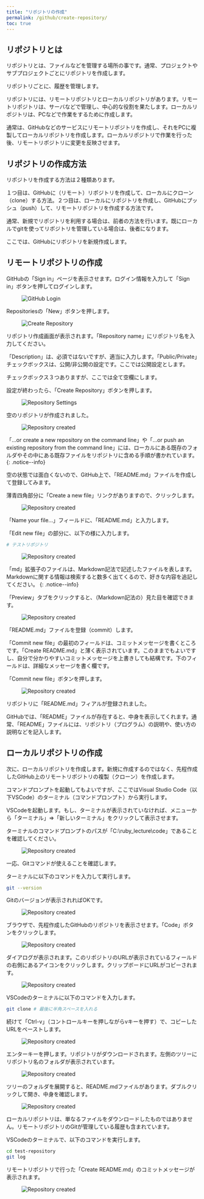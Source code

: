 ```yaml
---
title: "リポジトリの作成"
permalink: /github/create-repository/
toc: true
---
```

## リポジトリとは

リポジトリとは、ファイルなどを管理する場所の事です。通常、プロジェクトやサブプロジェクトごとにリポジトリを作成します。

リポジトリごとに、履歴を管理します。

リポジトリには、リモートリポジトリとローカルリポジトリがあります。リモートリポジトリは、サーバなどで管理し、中心的な役割を果たします。ローカルリポジトリは、PCなどで作業をするために作成します。

通常は、GitHubなどのサービスにリモートリポジトリを作成し、それをPCに複製してローカルリポジトリを作成します。ローカルリポジトリで作業を行った後、リモートリポジトリに変更を反映させます。

## リポジトリの作成方法

リポジトリを作成する方法は２種類あります。

１つ目は、GitHubに（リモート）リポジトリを作成して、ローカルにクローン（clone）する方法。２つ目は、ローカルにリポジトリを作成し、GitHubにプッシュ（push）して、リモートリポジトリを作成する方法です。

通常、新規でリポジトリを利用する場合は、前者の方法を行います。既にローカルでgitを使ってリポジトリを管理している場合は、後者になります。

ここでは、GitHubにリポジトリを新規作成します。

## リモートリポジトリの作成

GitHubの「Sign in」ページを表示させます。ログイン情報を入力して「Sign in」ボタンを押してログインします。

<figure>
  <img src="{{ '/assets/images/github/03/login.png' | relative_url }}" alt="GitHub Login" class="img_border">
</figure>

Repositoriesの「New」ボタンを押します。

<figure>
  <img src="{{ '/assets/images/github/03/create-repository.png' | relative_url }}" alt="Create Repository" class="img_border">
</figure>

リポジトリ作成画面が表示されます。「Repository name」にリポジトリ名を入力してください。

「Description」は、必須ではないですが、適当に入力します。「Public/Private」チェックボックスは、公開/非公開の設定です。ここでは公開設定とします。

チェックボックス３つありますが、ここでは全て空欄にします。

設定が終わったら、「Create Repository」ボタンを押します。

<figure>
  <img src="{{ '/assets/images/github/03/repository-settings.png' | relative_url }}" alt="Repository Settings" class="img_border">
</figure>

空のリポジトリが作成されました。

<figure>
  <img src="{{ '/assets/images/github/03/repository-created.png' | relative_url }}" alt="Repository created" class="img_border">
</figure>

「…or create a new repository on the command line」や「…or push an existing repository from the command line」には、ローカルにある既存のフォルダやその中にある既存ファイルをリポジトリに含める手順が書かれています。
{: .notice--info} 

空の状態では面白くないので、GitHub上で、「README.md」ファイルを作成して登録してみます。

薄青四角部分に「Create a new file」リンクがありますので、クリックします。

<figure>
  <img src="{{ '/assets/images/github/03/create-readme.png' | relative_url }}" alt="Repository created" class="img_border">
</figure>

「Name your file...」フィールドに、「README.md」と入力します。

「Edit new file」の部分に、以下の様に入力します。

```bash
# テストリポジトリ
```

<figure>
  <img src="{{ '/assets/images/github/03/create-readme2.png' | relative_url }}" alt="Repository created" class="img_border">
</figure>

「md」拡張子のファイルは、Markdown記法で記述したファイルを表します。Markdownに関する情報は検索すると数多く出てくるので、好きな内容を追記してください。
{: .notice--info} 

「Preview」タブをクリックすると、（Markdown記法の）見た目を確認できます。

<figure>
  <img src="{{ '/assets/images/github/03/create-readme3.png' | relative_url }}" alt="Repository created" class="img_border">
</figure>

「README.md」ファイルを登録（commit）します。

「Commit new file」の最初のフィールドは、コミットメッセージを書くところです。「Create README.md」と薄く表示されています。このままでもよいですし、自分で分かりやすいコミットメッセージを上書きしても結構です。下のフィールドは、詳細なメッセージを書く欄です。

「Commit new file」ボタンを押します。

<figure>
  <img src="{{ '/assets/images/github/03/create-readme4.png' | relative_url }}" alt="Repository created" class="img_border">
</figure>

リポジトリに「README.md」フィアルが登録されました。

GitHubでは、「README」ファイルが存在すると、中身を表示してくれます。通常、「README」ファイルには、リポジトリ（プログラム）の説明や、使い方の説明などを記入します。

## ローカルリポジトリの作成

次に、ローカルリポジトリを作成します。新規に作成するのではなく、先程作成したGitHub上のリモートリポジトリの複製（クローン）を作成します。

コマンドプロンプトを起動してもよいですが、ここではVisual Studio Code（以下VSCode）のターミナル（コマンドプロンプト）から実行します。

VSCodeを起動します。もし、ターミナルが表示されていなければ、メニューから「ターミナル」=>「新しいターミナル」をクリックして表示させます。

ターミナルのコマンドプロンプトのパスが「C:\ruby_lecture\code」であることを確認してください。

<figure>
  <img src="{{ '/assets/images/github/03/vscode.png' | relative_url }}" alt="Repository created" class="img_border">
</figure>

一応、Gitコマンドが使えることを確認します。

ターミナルに以下のコマンドを入力して実行します。

```bash
git --version
```

Gitのバージョンが表示されればOKです。

<figure>
  <img src="{{ '/assets/images/github/03/vscode2.png' | relative_url }}" alt="Repository created" class="img_border">
</figure>

ブラウザで、先程作成したGitHubのリポジトリを表示させます。「Code」ボタンをクリックします。

<figure>
  <img src="{{ '/assets/images/github/03/repository-code.png' | relative_url }}" alt="Repository created" class="img_border">
</figure>

ダイアログが表示されます。このリポジトリのURLが表示されているフィールドの右側にあるアイコンをクリックします。クリップボードにURLがコピーされます。

<figure>
  <img src="{{ '/assets/images/github/03/repository-code2.png' | relative_url }}" alt="Repository created" class="img_border">
</figure>

VSCodeのターミナルに以下のコマンドを入力します。

```bash
git clone # 最後に半角スペースを入れる
```

続けて「Ctrl-v」（コントロールキーを押しながらvキーを押す）で、コピーしたURLをペーストします。

<figure>
  <img src="{{ '/assets/images/github/03/git-clone.png' | relative_url }}" alt="Repository created" class="img_border">
</figure>

エンターキーを押します。リポジトリがダウンロードされます。左側のツリーにリポジトリ名のフォルダが表示されています。

<figure>
  <img src="{{ '/assets/images/github/03/git-clone2.png' | relative_url }}" alt="Repository created" class="img_border">
</figure>

ツリーのフォルダを展開すると、README.mdファイルがあります。ダブルクリックして開き、中身を確認します。

<figure>
  <img src="{{ '/assets/images/github/03/git-clone3.png' | relative_url }}" alt="Repository created" class="img_border">
</figure>

ローカルリポジトリは、単なるファイルをダウンロードしたものではありません。リモートリポジトリのGitが管理している履歴も含まれています。

VSCodeのターミナルで、以下のコマンドを実行します。

```bash
cd test-repository
git log
```

リモートリポジトリで行った「Create README.md」のコミットメッセージが表示されます。

<figure>
  <img src="{{ '/assets/images/github/03/git-log.png' | relative_url }}" alt="Repository created" class="img_border">
</figure>
